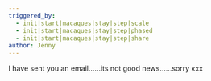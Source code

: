 ```yaml
---
triggered_by:
  - init|start|macaques|stay|step|scale
  - init|start|macaques|stay|step|phased
  - init|start|macaques|stay|step|share
author: Jenny
---
```

I have sent you an email......its not good news......sorry xxx
